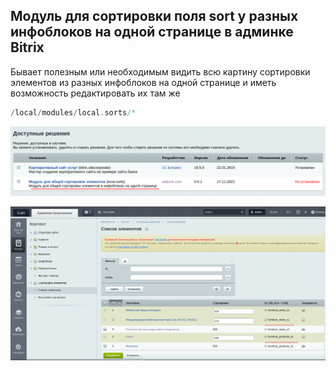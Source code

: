 ## Модуль для сортировки поля sort у разных инфоблоков на одной странице в админке Bitrix
Бывает полезным или необходимым видить всю картину сортировки элементов из разных инфоблоков на одной странице и иметь возможность редактировать их там же
```php
/local/modules/local.sorts/*
```  

![local.sorts](https://github.com/otolaa/local_sorts/blob/master/images/local_sorts/01.png "local.sorts")

![local.sorts](https://github.com/otolaa/local_sorts/blob/master/images/local_sorts/02.png "local.sorts") 
